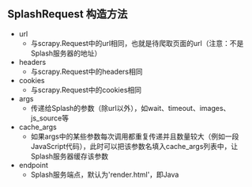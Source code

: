 ## SplashRequest 构造方法

- url
  - 与scrapy.Request中的url相同，也就是待爬取页面的url（注意：不是Splash服务器的地址）
- headers
  - 与scrapy.Request中的headers相同
- cookies
  - 与scrapy.Request中的cookies相同
- args
  - 传递给Splash的参数（除url以外），如wait、timeout、images、js_source等
- cache_args
  - 如果args中的某些参数每次调用都重复传递并且数量较大（例如一段JavaScript代码），此时可以把该参数名填入cache_args列表中，让Splash服务器缓存该参数
- endpoint
  - Splash服务端点，默认为'render.html'，即Java